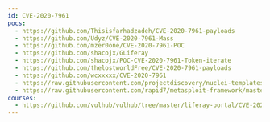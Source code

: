 ```yaml
---
id: CVE-2020-7961
pocs:
  - https://github.com/Thisisfarhadzadeh/CVE-2020-7961-payloads
  - https://github.com/Udyz/CVE-2020-7961-Mass
  - https://github.com/mzer0one/CVE-2020-7961-POC
  - https://github.com/shacojx/GLiferay
  - https://github.com/shacojx/POC-CVE-2020-7961-Token-iterate
  - https://github.com/thelostworldFree/CVE-2020-7961-payloads
  - https://github.com/wcxxxxx/CVE-2020-7961
  - https://raw.githubusercontent.com/projectdiscovery/nuclei-templates/master/cves/CVE-2020-7961.yaml
  - https://raw.githubusercontent.com/rapid7/metasploit-framework/master/modules/exploits/multi/http/liferay_java_unmarshalling.rb
courses:
  - https://github.com/vulhub/vulhub/tree/master/liferay-portal/CVE-2020-7961
---
```

